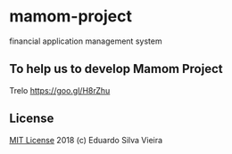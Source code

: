# mamom-project
financial application management system

## To help us to develop Mamom Project
Trelo
https://goo.gl/H8rZhu

## License
[MIT License](https://github.com/euodeionomedeusuario/mamom-project/blob/master/LICENSE) 2018 (c) Eduardo Silva Vieira

